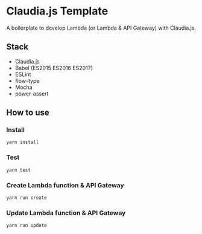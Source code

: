 # Claudia.js Template

A boilerplate to develop Lambda (or Lambda & API Gateway) with Claudia.js.

## Stack

- Claudia.js
- Babel (ES2015 ES2016 ES2017)
- ESLint
- flow-type
- Mocha
- power-assert


## How to use

### Install

```
yarn install
```

### Test

```
yarn test
```

### Create Lambda function & API Gateway

```
yarn run create
```

### Update Lambda function & API Gateway

```
yarn run update
```